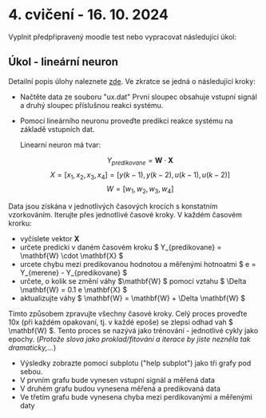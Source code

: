 # 4. cvičení - 16. 10. 2024

Vyplnit předpřipravený moodle test nebo vypracovat následující úkol:

## Úkol - lineární neuron

Detailní popis úlohy naleznete [zde](). Ve zkratce se jedná o následující kroky:

 - Načtěte data ze souboru "ux.dat"
    První sloupec obsahuje vstupní signál a druhý sloupec příslušnou reakci systému.

 - Pomocí lineárního neuronu proveďte predikci reakce systému na základě vstupních dat.

    Linearní neuron má tvar:

    $$ Y_{predikovane} = \mathbf{W} \cdot \mathbf{X} $$
    $$ X = [x_1, x_2, x_3, x_4] =  [y(k-1), y(k-2), u(k-1), u(k-2)] $$
    $$ W = [w_1, w_2, w_3, w_4] $$

Data jsou získána v jednotlivých časových krocích s konstatním vzorkováním.
Iterujte přes jednotlivé časové kroky.
V každém časovém krorku:
   - vyčíslete vektor  $\mathbf{X}$
   - určete predicki v daném časovém kroku  $ Y_{predikovane} = \mathbf{W} \cdot \mathbf{X} $
   - urcete chybu mezi predikovanou hodnotou a měřenými hotnoatmi $ e = Y_{merene} - Y_{predikovane} $
   - určete, o kolik se změní váhy $\mathbf{W} $ pomocí vztahu $ \Delta \mathbf{W} = 0.1  e  \mathbf{X} $
   - aktualizujte váhy $ \mathbf{W} = \mathbf{W} + \Delta \mathbf{W} $

Tímto způsobem zpravujte všechny časové kroky.
Celý proces proveďte 10x (při každém opakovaní, tj. v každé epoše) se zlepsi odhad vah $ \mathbf{W} $.
Tento proces se nazývá jako trénování - jednotlivé cykly jako epochy. (_Protože slova jako proklad/fitování a iterace by jiste nezněla tak dramaticky,..._)

   - Výsledky zobrazte pomocí subplotu ("help subplot") jako tři grafy pod sebou.
   - V prvním grafu bude vynesen vstupní signál a měřená data
   - V druhém grafu budou vynesena měřená a predikovaná data
   - Ve třetím grafu bude vynesena chyba mezi perdikovanými a měřenými daty
